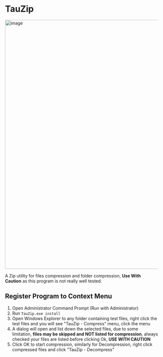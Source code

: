# TauZip
<img width="751" height="817" alt="image" src="https://github.com/user-attachments/assets/93bd498d-2a9e-4ddb-9b1c-b8021325d915" />

A Zip utility for files compression and folder compression, **Use With Caution** as this program is not really well tested.

## Register Program to Context Menu
1. Open Administrator Command Prompt (Run with Administrator)
2. Run `TauZip.exe install`
3. Open Windows Explorer to any folder containing test files, right click the test files and you will see "TauZip - Compress" menu, click the menu
4. A dialog will open and list down the selected files, due to some limitation, **files may be skipped and NOT listed for compression**, always checked your files are listed before clicking Ok, **USE WITH CAUTION**
5. Click OK to start compression, similarly for Decompression, right click compressed files and click "TauZip - Decompress"
